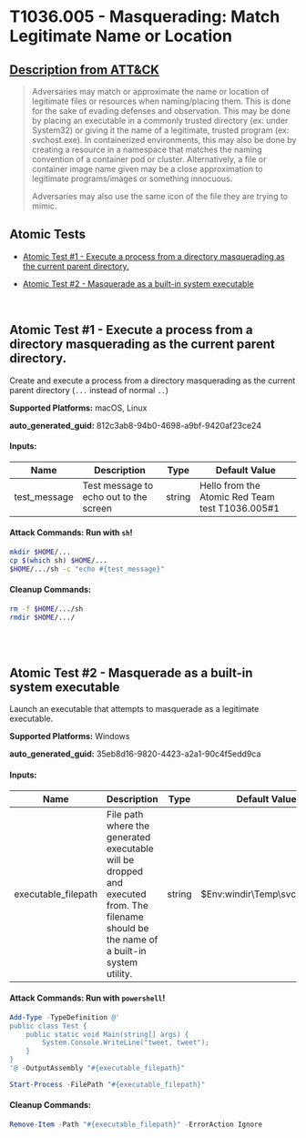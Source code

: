 # T1036.005 - Masquerading: Match Legitimate Name or Location

## [Description from ATT&CK](https://attack.mitre.org/techniques/T1036/005)

<blockquote>Adversaries may match or approximate the name or location of legitimate files or resources when naming/placing them. This is done for the sake of evading defenses and observation. This may be done by placing an executable in a commonly trusted directory (ex: under System32) or giving it the name of a legitimate, trusted program (ex: svchost.exe). In containerized environments, this may also be done by creating a resource in a namespace that matches the naming convention of a container pod or cluster. Alternatively, a file or container image name given may be a close approximation to legitimate programs/images or something innocuous.

Adversaries may also use the same icon of the file they are trying to mimic.</blockquote>

## Atomic Tests

- [Atomic Test #1 - Execute a process from a directory masquerading as the current parent directory.](#atomic-test-1---execute-a-process-from-a-directory-masquerading-as-the-current-parent-directory)

- [Atomic Test #2 - Masquerade as a built-in system executable](#atomic-test-2---masquerade-as-a-built-in-system-executable)

<br/>

## Atomic Test #1 - Execute a process from a directory masquerading as the current parent directory.

Create and execute a process from a directory masquerading as the current parent directory (`...` instead of normal `..`)

**Supported Platforms:** macOS, Linux

**auto_generated_guid:** 812c3ab8-94b0-4698-a9bf-9420af23ce24

#### Inputs:

| Name         | Description                            | Type   | Default Value                                   |
| ------------ | -------------------------------------- | ------ | ----------------------------------------------- |
| test_message | Test message to echo out to the screen | string | Hello from the Atomic Red Team test T1036.005#1 |

#### Attack Commands: Run with `sh`!

```sh
mkdir $HOME/...
cp $(which sh) $HOME/...
$HOME/.../sh -c "echo #{test_message}"
```

#### Cleanup Commands:

```sh
rm -f $HOME/.../sh
rmdir $HOME/.../
```

<br/>
<br/>

## Atomic Test #2 - Masquerade as a built-in system executable

Launch an executable that attempts to masquerade as a legitimate executable.

**Supported Platforms:** Windows

**auto_generated_guid:** 35eb8d16-9820-4423-a2a1-90c4f5edd9ca

#### Inputs:

| Name                | Description                                                                                                                               | Type   | Default Value                        |
| ------------------- | ----------------------------------------------------------------------------------------------------------------------------------------- | ------ | ------------------------------------ |
| executable_filepath | File path where the generated executable will be dropped and executed from. The filename should be the name of a built-in system utility. | string | $Env:windir&#92;Temp&#92;svchost.exe |

#### Attack Commands: Run with `powershell`!

```powershell
Add-Type -TypeDefinition @'
public class Test {
    public static void Main(string[] args) {
        System.Console.WriteLine("tweet, tweet");
    }
}
'@ -OutputAssembly "#{executable_filepath}"

Start-Process -FilePath "#{executable_filepath}"
```

#### Cleanup Commands:

```powershell
Remove-Item -Path "#{executable_filepath}" -ErrorAction Ignore
```

<br/>
